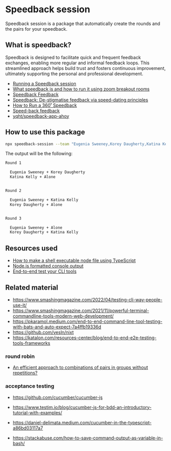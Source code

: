 # Speedback session

Speedback session is a package that automatically create the rounds and the pairs for your speedback.

## What is speedback?

Speedback is designed to facilitate quick and frequent feedback exchanges, enabling more regular and informal feedback
loops. This streamlined approach helps build trust and fosters continuous improvement, ultimately supporting the personal
and professional development.

- [Running a Speedback session](https://www.codurance.com/publications/speedback-session-feedback)
- [​What speedback is and how to run it using zoom breakout rooms](https://www.thoughtworks.com/en-es/insights/blog/what-speedback-and-how-run-it-using-zoom-breakout-rooms)
- [Speedback Feedback](https://labspractices.com/practices/speedback)
- [Speedback: De-stigmatise feedback via speed-dating principles](https://medium.com/@joshproduct/speedback-de-stigmatise-feedback-with-speed-dating-principles-4708d493fb63)
- [How to Run a 360˚ Speedback](https://meganesulli.com/blog/how-to-run-a-speedback)
- [Speed-back feedback](https://medium.com/@tmarinkovic.tm/speed-back-feedback-6b8c35bfe005)
- [yqht/speedback-app-ahoy](https://github.com/lyqht/speedback-app-ahoy)

## How to use this package

```sh
npx speedback-session --team "Eugenia Sweeney,Korey Daugherty,Katina Kelly"
```

The output will be the following:

```sh
Round 1

  Eugenia Sweeney + Korey Daugherty
  Katina Kelly + Alone


Round 2

  Eugenia Sweeney + Katina Kelly
  Korey Daugherty + Alone


Round 3

  Eugenia Sweeney + Alone
  Korey Daugherty + Katina Kelly
```

## Resources used

- [How to make a shell executable node file using TypeScript](https://stackoverflow.com/a/31366216/2258921)
- [Node.js formatted console output](https://stackoverflow.com/a/42801006/2258921)
- [End-to-end test your CLI tools](https://dev.to/giuliano1993/end-to-end-test-your-cli-tools-4gph)

## Related material

- https://www.smashingmagazine.com/2022/04/testing-cli-way-people-use-it/
- https://www.smashingmagazine.com/2021/11/powerful-terminal-commandline-tools-modern-web-development/
- https://pkaramol.medium.com/end-to-end-command-line-tool-testing-with-bats-and-auto-expect-7a4ffb19336d
- https://github.com/vesln/nixt
- https://katalon.com/resources-center/blog/end-to-end-e2e-testing-tools-frameworks

### round robin

- [An efficient approach to combinations of pairs in groups without repetitions?](https://stackoverflow.com/questions/54447564/an-efficient-approach-to-combinations-of-pairs-in-groups-without-repetitions)

### acceptance testing

- https://github.com/cucumber/cucumber-js
- https://www.testim.io/blog/cucumber-js-for-bdd-an-introductory-tutorial-with-examples/
- https://daniel-delimata.medium.com/cucumber-in-the-typescript-a86bd03117a7

- https://stackabuse.com/how-to-save-command-output-as-variable-in-bash/
